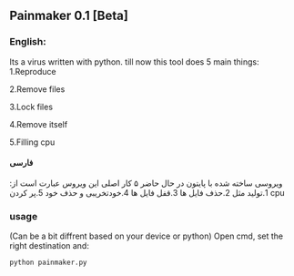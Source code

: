 ## Painmaker 0.1 [Beta]

### English:
Its a virus written with python.
till now this tool does 5 main things:
1.Reproduce

2.Remove files

3.Lock files

4.Remove itself

5.Filling cpu


#### فارسی
ویروسی ساخته شده با پایتون
در حال حاضر ۵ کار اصلی این ویروس عبارت است از:
1.تولید مثل
2.حذف فایل ها
3.قفل فایل ها
4.خودتخریبی و حذف خود
5.پر کردن cpu

### usage
(Can be a bit diffrent based on your device or python)
Open cmd, set the right destination and:
```
python painmaker.py
```

